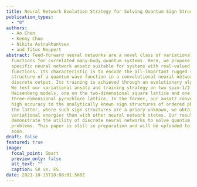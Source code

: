 ```yaml
---
title: Neural Network Evolution Strategy for Solving Quantum Sign Structures
publication_types:
  - "0"
authors:
  - Ao Chen
  - Kenny Choo
  - Nikita Astrakhantsev
  - and Titus Neupert
abstract: Feed-forward neural networks are a novel class of variational wave
  functions for correlated many-body quantum systems. Here, we propose a
  specific neural network ansatz suitable for systems with real-valued wave
  functions. Its characteristic is to encode the all-important rugged sign
  structure of a quantum wave function in a convolutional neural network with
  discrete output. Its training is achieved through an evolutionary algorithm.
  We test our variational ansatz and training strategy on two spin-1/2
  Heisenberg models, one on the two-dimensional square lattice and one on the
  three-dimensional pyrochlore lattice. In the former, our ansatz converges with
  high accuracy to the analytically known sign structures of ordered phases. In
  the latter, where such sign structures are a priory unknown, we obtain better
  variational energies than with other neural network states. Our results
  demonstrate the utility of discrete neural networks to solve quantum many-body
  problems. This paper is still in preparation and will be uploaded to arXiv
  soon.
draft: false
featured: true
image:
  focal_point: Smart
  preview_only: false
  alt_text: ""
  caption: SR vs. ES
date: 2021-10-15T10:08:01.560Z
---
```

